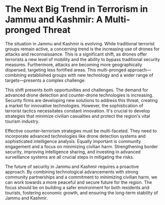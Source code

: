 # The Next Big Trend in Terrorism in Jammu and Kashmir: A Multi-pronged Threat

The situation in Jammu and Kashmir is evolving.  While traditional terrorist groups remain active, a concerning trend is the increasing use of drones for attacks and reconnaissance.  This is a significant shift, as drones offer terrorists a new level of mobility and the ability to bypass traditional security measures.  Furthermore, attacks are becoming more geographically dispersed, targeting less fortified areas. This multi-pronged approach—combining established groups with new technology and a wider range of targets—presents a complex challenge.

This shift presents both opportunities and challenges.  The demand for advanced drone detection and counter-drone technologies is increasing.  Security firms are developing new solutions to address this threat, creating a market for innovative technologies. However, the sophistication of terrorist tactics necessitates constant innovation.  It's crucial to develop strategies that minimize civilian casualties and protect the region's vital tourism industry.

Effective counter-terrorism strategies must be multi-faceted.  They need to incorporate advanced technologies like drone detection systems and sophisticated intelligence analysis.  Equally important is community engagement and a focus on minimizing civilian harm.  Strengthening border security, improving intelligence sharing, and investing in advanced surveillance systems are all crucial steps in mitigating the risks.

The future of security in Jammu and Kashmir requires a proactive approach. By combining technological advancements with strong community partnerships and a commitment to minimizing civilian harm, we can work towards a more peaceful and secure future for the region.  The focus should be on building a safer environment for both residents and tourists, fostering economic growth, and ensuring the long-term stability of Jammu and Kashmir.